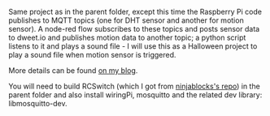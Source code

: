 Same project as in the parent folder, except this time the Raspberry Pi code publishes to MQTT topics (one for DHT sensor and another for motion sensor). A node-red flow subscribes to these topics and posts sensor data to dweet.io and publishes motion data to another topic; a python script listens to it and plays a sound file - I will use this as a Halloween project to play a sound file when motion sensor is triggered.

More details can be found [on my blog](http://ivyco.blogspot.com/2014/09/project-follow-up-raspberry-pi-with-433.html).

You will need to build RCSwitch (which I got from [ninjablocks's repo](https://github.com/ninjablocks/433Utils/tree/master/RPi_utils)) in the parent folder and also install wiringPi, mosquitto and the related dev library: libmosquitto-dev.